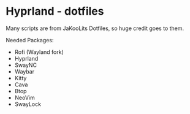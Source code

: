 # Hyprland - dotfiles

Many scripts are from JaKooLits Dotfiles, so huge credit goes to them.

Needed Packages:
- Rofi (Wayland fork)
- Hyprland
- SwayNC
- Waybar
- Kitty
- Cava
- Btop
- NeoVim
- SwayLock

